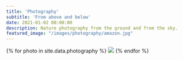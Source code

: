 ```yaml
---
title: 'Photography'
subtitle: 'From above and below'
date: 2021-01-02 00:00:00
description: Nature photography from the ground and from the sky.
featured_image: "/images/photography/amazon.jpg"
---
```


<div class="gallery" data-columns="3">
    {% for photo in site.data.photography %}
        <img src="{{ photo.src | relative_url }}">
    {% endfor %}
</div>
